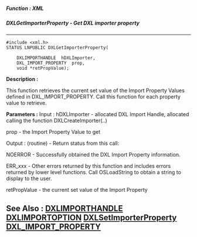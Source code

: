 ##### Function : XML
##### DXLGetImporterProperty - Get DXL importer property
---
```
#include <xml.h>
STATUS LNPUBLIC DXLGetImporterProperty(

	DXLIMPORTHANDLE  hDXLImporter,
	DXL_IMPORT_PROPERTY  prop,
	void *retPropValue);
```
**Description :**

This function retrieves the current set value of the Import Property Values 
defined in DXL_IMPORT_PROPERTY.   Call this function for each property value to 
retrieve.

**Parameters :**
Input :
hDXLImporter  -  allocated DXL Import Handle, allocated calling the function DXLCreateImporter(..)

prop  -  the Import Property Value to get

Output :
(routine)  -  Return status from this call: 

NOERROR - Successfully obtained the DXL Import Property information.

ERR_xxx - Other errors returned by this function and includes errors returned by lower level functions. Call OSLoadString to obtain a string to display to the user.


retPropValue  -  the current set value of the Import Property



**See Also :**
[DXLIMPORTHANDLE](/reference/Data/DXLIMPORTHANDLE)
[DXLIMPORTOPTION](/reference/Data/DXLIMPORTOPTION)
[DXLSetImporterProperty](/reference/Func/DXLSetImporterProperty)
[DXL_IMPORT_PROPERTY](/reference/Data/DXL_IMPORT_PROPERTY)
---
